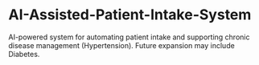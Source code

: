 # AI-Assisted-Patient-Intake-System
AI-powered system for automating patient intake and supporting chronic disease management (Hypertension). Future expansion may include Diabetes.
